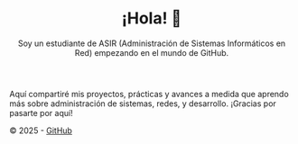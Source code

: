 <!DOCTYPE html>
<html lang="es">
<head>
  <meta charset="UTF-8" />
  <meta name="viewport" content="width=device-width, initial-scale=1.0"/>

 
</head>
<body>
  <header>
    <h1>¡Hola! 👋</h1>
    <p>Soy un estudiante de ASIR (Administración de Sistemas Informáticos en Red) empezando en el mundo de GitHub.</p>
  </header>

  <p>
    Aquí compartiré mis proyectos, prácticas y avances a medida que aprendo más sobre administración de sistemas, redes, y desarrollo. ¡Gracias por pasarte por aquí!
  </p>

  <footer>
    © 2025 - <a href="https://github.com/SalvadorBL2">GitHub</a>
  </footer>
</body>
</html>
